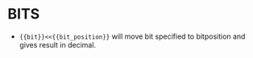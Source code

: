 # BITS

* `{{bit}}<<{{bit_position}}` will move bit specified to bitposition and gives result in decimal.


